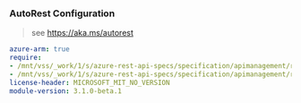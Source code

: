 ### AutoRest Configuration

> see https://aka.ms/autorest

``` yaml
azure-arm: true
require:
- /mnt/vss/_work/1/s/azure-rest-api-specs/specification/apimanagement/resource-manager/readme.md
- /mnt/vss/_work/1/s/azure-rest-api-specs/specification/apimanagement/resource-manager/readme.go.md
license-header: MICROSOFT_MIT_NO_VERSION
module-version: 3.1.0-beta.1
```